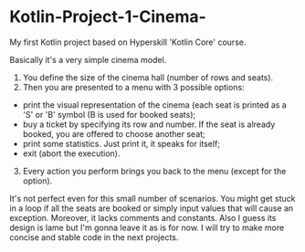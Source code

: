 # Kotlin-Project-1-Cinema-
My first Kotlin project based on Hyperskill 'Kotlin Core' course.

Basically it's a very simple cinema model.

1. You define the size of the cinema hall (number of rows and seats).
2. Then you are presented to a menu with 3 possible options:
  - print the visual representation of the cinema (each seat is printed as a 'S' or 'B' symbol (B is used for booked seats);
  - buy a ticket by specifying its row and number. If the seat is already booked, you are offered to choose another seat;
  - print some statistics. Just print it, it speaks for itself;
  - exit (abort the execution).
3. Every action you perform brings you back to the menu (except for the <Exit> option).

It's not perfect even for this small number of scenarios. You might get stuck in a loop if all the seats are booked or simply input values that will cause an exception.
Moreover, it lacks comments and constants. Also I guess its design is lame but I'm gonna leave it as is for now.
I will try to make more concise and stable code in the next projects.
